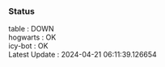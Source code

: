 ### Status


table : DOWN  
hogwarts : OK  
icy-bot : OK  
Latest Update : 2024-04-21 06:11:39.126654
